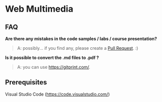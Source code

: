 # Web Multimedia

## FAQ

**Are there any mistakes in the code samples / labs / course presentation?**

>A: possibly... if you find any, please create a [Pull Request](https://help.github.com/articles/about-pull-requests/). :)

**Is it possible to convert the .md files to .pdf ?**

>A: you can use https://gitprint.com/.

## Prerequisites

Visual Studio Code (https://code.visualstudio.com/)
